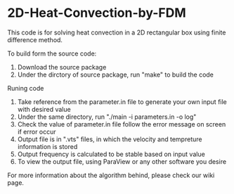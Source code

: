 # 2D-Heat-Convection-by-FDM


This code is for solving heat convection in a 2D rectangular box using finite difference method.

To build form the source code:
1. Download the source package
2. Under the dirctory of source package, run "make" to build the code

Runing code
1. Take reference from the parameter.in file to generate your own input file with desired value
2. Under the same directory, run "./main -i parameters.in -o log"
3. Check the value of parameter.in file follow the error message on screen if error occur
4. Output file is in ".vts" files, in which the velocity and tempreture information is stored
5. Output frequency is calculated to be stable based on input value
6. To view the output file, using ParaView or any other software you desire


For more information about the algorithm behind, please check our wiki page.

